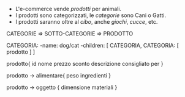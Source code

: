 - L'e-commerce vende *prodotti* per animali.
- I prodotti sono categorizzati, le *categorie* sono Cani o Gatti.
- I prodotti saranno oltre al *cibo*, anche *giochi*, *cucce*, etc.


CATEGORIE => SOTTO-CATEGORIE => PRODOTTO

CATEGORIA:
    -name: dog/cat
    -children: [
        CATEGORIA,
        CATEGORIA: [
            prodotto
        ]
    ]

prodotto{
    id
    nome
    prezzo
    sconto
    descrizione
    consigliato per
}

prodotto -> alimentare{
    peso
    ingredienti
}

prodotto -> oggetto {
    dimensione
    materiali
}
    
